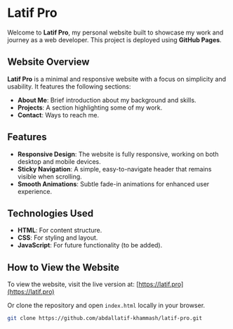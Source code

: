 # Latif Pro

Welcome to **Latif Pro**, my personal website built to showcase my work and journey as a web developer. This project is deployed using **GitHub Pages**.

## Website Overview

**Latif Pro** is a minimal and responsive website with a focus on simplicity and usability. It features the following sections:
- **About Me**: Brief introduction about my background and skills.
- **Projects**: A section highlighting some of my work.
- **Contact**: Ways to reach me.

## Features

- **Responsive Design**: The website is fully responsive, working on both desktop and mobile devices.
- **Sticky Navigation**: A simple, easy-to-navigate header that remains visible when scrolling.
- **Smooth Animations**: Subtle fade-in animations for enhanced user experience.
  
## Technologies Used

- **HTML**: For content structure.
- **CSS**: For styling and layout.
- **JavaScript**: For future functionality (to be added).
  
## How to View the Website

To view the website, visit the live version at: [https://latif.pro](https://latif.pro)

Or clone the repository and open `index.html` locally in your browser.

```bash
git clone https://github.com/abdallatif-khammash/latif-pro.git
